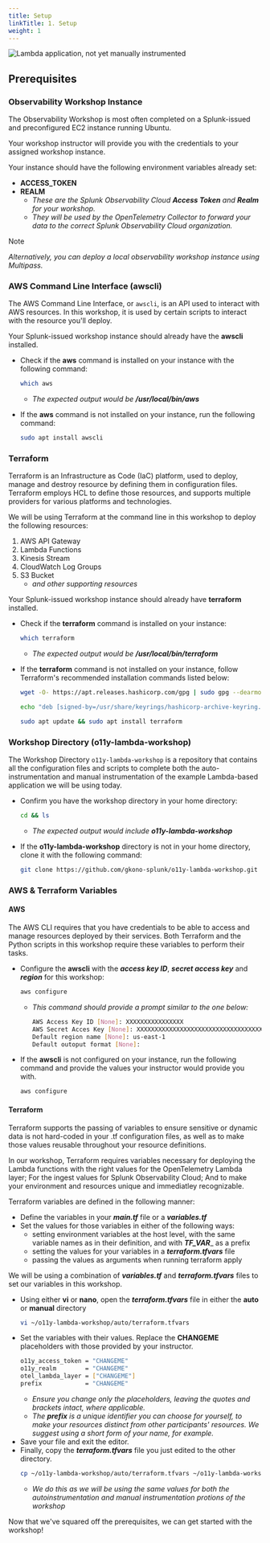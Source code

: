 ```yaml
---
title: Setup
linkTitle: 1. Setup
weight: 1
---
```


![Lambda application, not yet manually instrumented](../images/01-Architecture.png)

## Prerequisites

### Observability Workshop Instance
The Observability Workshop is most often completed on a Splunk-issued and preconfigured EC2 instance running Ubuntu.

Your workshop instructor will provide you with the credentials to your assigned workshop instance.

Your instance should have the following environment variables already set:
- **ACCESS_TOKEN**
- **REALM**
  - _These are the Splunk Observability Cloud **Access Token** and **Realm** for your workshop._
  - _They will be used by the OpenTelemetry Collector to forward your data to the correct Splunk Observability Cloud organization._

> [!NOTE]
> _Alternatively, you can deploy a local observability workshop instance using Multipass._

### AWS Command Line Interface (awscli)
The AWS Command Line Interface, or `awscli`, is an API used to interact with AWS resources. In this workshop, it is used by certain scripts to interact with the resource you'll deploy. 

Your Splunk-issued workshop instance should already have the **awscli** installed.

- Check if the **aws** command is installed on your instance with the following command:
  ```bash
  which aws
  ```
    - _The expected output would be **/usr/local/bin/aws**_

- If the **aws** command is not installed on your instance, run the following command:
  ```bash
  sudo apt install awscli
  ```

### Terraform
Terraform is an Infrastructure as Code (IaC) platform, used to deploy, manage and destroy resource by defining them in configuration files. Terraform employs HCL to define those resources, and supports multiple providers for various platforms and technologies.

We will be using Terraform at the command line in this workshop to deploy the following resources:
1. AWS API Gateway
2. Lambda Functions
3. Kinesis Stream
4. CloudWatch Log Groups
5. S3 Bucket
    - _and other supporting resources_
  
Your Splunk-issued workshop instance should already have **terraform** installed.

- Check if the **terraform** command is installed on your instance:
  ```bash
  which terraform
  ```
    - _The expected output would be **/usr/local/bin/terraform**_

- If the **terraform** command is not installed on your instance, follow Terraform's recommended installation commands listed below:
  ```bash
  wget -O- https://apt.releases.hashicorp.com/gpg | sudo gpg --dearmor -o /usr/share/keyrings/hashicorp-archive-keyring.gpg

  echo "deb [signed-by=/usr/share/keyrings/hashicorp-archive-keyring.gpg] https://apt.releases.hashicorp.com $(lsb_release -cs) main" | sudo tee /etc/apt/sources.list.d/hashicorp.list

  sudo apt update && sudo apt install terraform
  ```

### Workshop Directory (o11y-lambda-workshop)
The Workshop Directory `o11y-lambda-workshop` is a repository that contains all the configuration files and scripts to complete both the auto-instrumentation and manual instrumentation of the example Lambda-based application we will be using today.

- Confirm you have the workshop directory in your home directory:
  ```bash
  cd && ls
  ```
    - _The expected output would include **o11y-lambda-workshop**_

- If the **o11y-lambda-workshop** directory is not in your home directory, clone it with the following command:
  ```bash
  git clone https://github.com/gkono-splunk/o11y-lambda-workshop.git
  ```

### AWS & Terraform Variables

#### AWS
The AWS CLI requires that you have credentials to be able to access and manage resources deployed by their services. Both Terraform and the Python scripts in this workshop require these variables to perform their tasks.

- Configure the **awscli** with the _**access key ID**_, _**secret access key**_ and _**region**_ for this workshop:
  ```bash
  aws configure
  ```
    - _This command should provide a prompt similar to the one below:_
      ```bash
      AWS Access Key ID [None]: XXXXXXXXXXXXXXXX
      AWS Secret Acces Key [None]: XXXXXXXXXXXXXXXXXXXXXXXXXXXXXXXXXXX
      Default region name [None]: us-east-1
      Default outoput format [None]:
      ```

- If the **awscli** is not configured on your instance, run the following command and provide the values your instructor would provide you with.
  ```bash
  aws configure
  ```

#### Terraform
Terraform supports the passing of variables to ensure sensitive or dynamic data is not hard-coded in your .tf configuration files, as well as to make those values reusable throughout your resource definitions.

In our workshop, Terraform requires variables necessary for deploying the Lambda functions with the right values for the OpenTelemetry Lambda layer; For the ingest values for Splunk Observability Cloud; And to make your environment and resources unique and immediatley recognizable.

Terraform variables are defined in the following manner:
- Define the variables in your _**main.tf**_ file or a _**variables.tf**_
- Set the values for those variables in either of the following ways:
  - setting environment variables at the host level, with the same variable names as in their definition, and with _**TF_VAR**__ as a prefix
  - setting the values for your variables in a _**terraform.tfvars**_ file
  - passing the values as arguments when running terraform apply
 
We will be using a combination of _**variables.tf**_ and _**terraform.tfvars**_ files to set our variables in this workshop.

- Using either **vi** or **nano**, open the _**terraform.tfvars**_ file in either the **auto** or **manual** directory
  ```bash
  vi ~/o11y-lambda-workshop/auto/terraform.tfvars
  ```
- Set the variables with their values. Replace the **CHANGEME** placeholders with those provided by your instructor.
  ```bash
  o11y_access_token = "CHANGEME"
  o11y_realm        = "CHANGEME"
  otel_lambda_layer = ["CHANGEME"]
  prefix            = "CHANGEME"
  ```
  - _Ensure you change only the placeholders, leaving the quotes and brackets intact, where applicable._
  - _The _**prefix**_ is a unique identifier you can choose for yourself, to make your resources distinct from other participants' resources. We suggest using a short form of your name, for example._
- Save your file and exit the editor.
- Finally, copy the _**terraform.tfvars**_ file you just edited to the other directory.
  ```bash
  cp ~/o11y-lambda-workshop/auto/terraform.tfvars ~/o11y-lambda-workshop/manual
  ```
  - _We do this as we will be using the same values for both the autoinstrumentation and manual instrumentation protions of the workshop_

Now that we've squared off the prerequisites, we can get started with the workshop!
